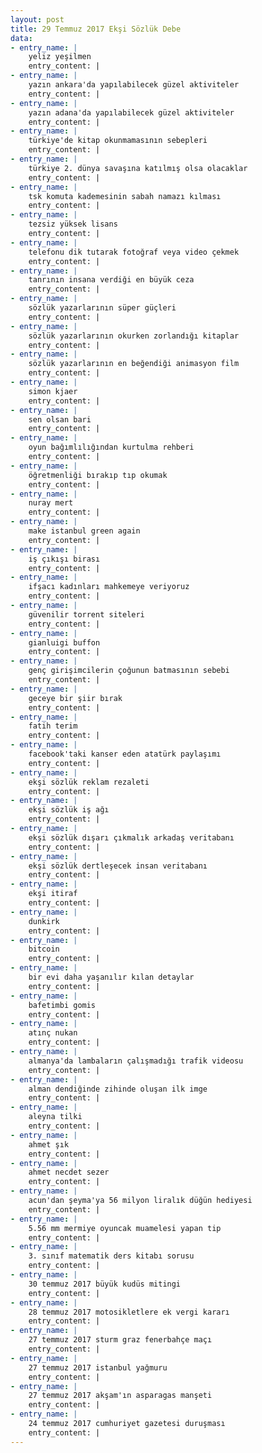 ```yaml
---
layout: post
title: 29 Temmuz 2017 Ekşi Sözlük Debe
data:
- entry_name: |
    yeliz yeşilmen
    entry_content: |
- entry_name: |
    yazın ankara'da yapılabilecek güzel aktiviteler
    entry_content: |
- entry_name: |
    yazın adana'da yapılabilecek güzel aktiviteler
    entry_content: |
- entry_name: |
    türkiye'de kitap okunmamasının sebepleri
    entry_content: |
- entry_name: |
    türkiye 2. dünya savaşına katılmış olsa olacaklar
    entry_content: |
- entry_name: |
    tsk komuta kademesinin sabah namazı kılması
    entry_content: |
- entry_name: |
    tezsiz yüksek lisans
    entry_content: |
- entry_name: |
    telefonu dik tutarak fotoğraf veya video çekmek
    entry_content: |
- entry_name: |
    tanrının insana verdiği en büyük ceza
    entry_content: |
- entry_name: |
    sözlük yazarlarının süper güçleri
    entry_content: |
- entry_name: |
    sözlük yazarlarının okurken zorlandığı kitaplar
    entry_content: |
- entry_name: |
    sözlük yazarlarının en beğendiği animasyon film
    entry_content: |
- entry_name: |
    simon kjaer
    entry_content: |
- entry_name: |
    sen olsan bari
    entry_content: |
- entry_name: |
    oyun bağımlılığından kurtulma rehberi
    entry_content: |
- entry_name: |
    öğretmenliği bırakıp tıp okumak
    entry_content: |
- entry_name: |
    nuray mert
    entry_content: |
- entry_name: |
    make istanbul green again
    entry_content: |
- entry_name: |
    iş çıkışı birası
    entry_content: |
- entry_name: |
    ifşacı kadınları mahkemeye veriyoruz
    entry_content: |
- entry_name: |
    güvenilir torrent siteleri
    entry_content: |
- entry_name: |
    gianluigi buffon
    entry_content: |
- entry_name: |
    genç girişimcilerin çoğunun batmasının sebebi
    entry_content: |
- entry_name: |
    geceye bir şiir bırak
    entry_content: |
- entry_name: |
    fatih terim
    entry_content: |
- entry_name: |
    facebook'taki kanser eden atatürk paylaşımı
    entry_content: |
- entry_name: |
    ekşi sözlük reklam rezaleti
    entry_content: |
- entry_name: |
    ekşi sözlük iş ağı
    entry_content: |
- entry_name: |
    ekşi sözlük dışarı çıkmalık arkadaş veritabanı
    entry_content: |
- entry_name: |
    ekşi sözlük dertleşecek insan veritabanı
    entry_content: |
- entry_name: |
    ekşi itiraf
    entry_content: |
- entry_name: |
    dunkirk
    entry_content: |
- entry_name: |
    bitcoin
    entry_content: |
- entry_name: |
    bir evi daha yaşanılır kılan detaylar
    entry_content: |
- entry_name: |
    bafetimbi gomis
    entry_content: |
- entry_name: |
    atınç nukan
    entry_content: |
- entry_name: |
    almanya'da lambaların çalışmadığı trafik videosu
    entry_content: |
- entry_name: |
    alman dendiğinde zihinde oluşan ilk imge
    entry_content: |
- entry_name: |
    aleyna tilki
    entry_content: |
- entry_name: |
    ahmet şık
    entry_content: |
- entry_name: |
    ahmet necdet sezer
    entry_content: |
- entry_name: |
    acun'dan şeyma'ya 56 milyon liralık düğün hediyesi
    entry_content: |
- entry_name: |
    5.56 mm mermiye oyuncak muamelesi yapan tip
    entry_content: |
- entry_name: |
    3. sınıf matematik ders kitabı sorusu
    entry_content: |
- entry_name: |
    30 temmuz 2017 büyük kudüs mitingi
    entry_content: |
- entry_name: |
    28 temmuz 2017 motosikletlere ek vergi kararı
    entry_content: |
- entry_name: |
    27 temmuz 2017 sturm graz fenerbahçe maçı
    entry_content: |
- entry_name: |
    27 temmuz 2017 istanbul yağmuru
    entry_content: |
- entry_name: |
    27 temmuz 2017 akşam'ın asparagas manşeti
    entry_content: |
- entry_name: |
    24 temmuz 2017 cumhuriyet gazetesi duruşması
    entry_content: |
---
```

